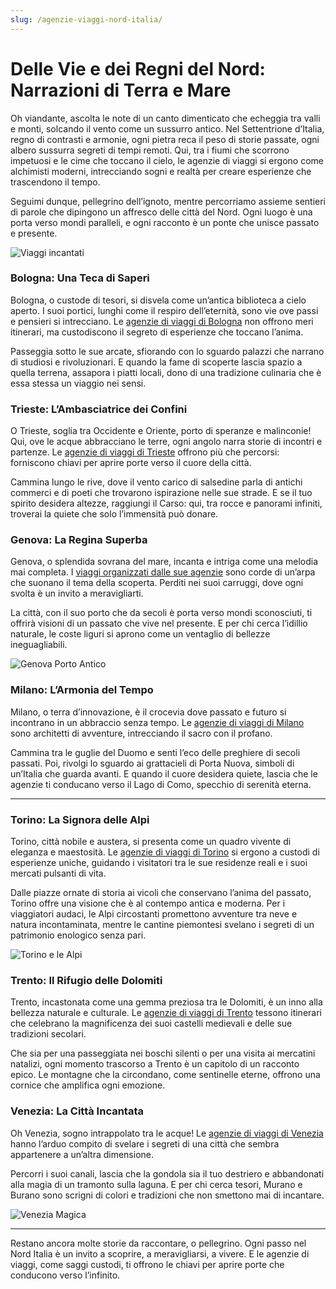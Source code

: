 ```yaml
---
slug: /agenzie-viaggi-nord-italia/
---
```


# Delle Vie e dei Regni del Nord: Narrazioni di Terra e Mare

Oh viandante, ascolta le note di un canto dimenticato che echeggia tra valli e monti, solcando il vento come un sussurro antico. Nel Settentrione d’Italia, regno di contrasti e armonie, ogni pietra reca il peso di storie passate, ogni albero sussurra segreti di tempi remoti. Qui, tra i fiumi che scorrono impetuosi e le cime che toccano il cielo, le agenzie di viaggi si ergono come alchimisti moderni, intrecciando sogni e realtà per creare esperienze che trascendono il tempo.

Seguimi dunque, pellegrino dell’ignoto, mentre percorriamo assieme sentieri di parole che dipingono un affresco delle città del Nord. Ogni luogo è una porta verso mondi paralleli, e ogni racconto è un ponte che unisce passato e presente.

![Viaggi incantati](/guide-img/output/4.jpg)

### Bologna: Una Teca di Saperi

Bologna, o custode di tesori, si disvela come un’antica biblioteca a cielo aperto. I suoi portici, lunghi come il respiro dell’eternità, sono vie ove passi e pensieri si intrecciano. Le [agenzie di viaggi di Bologna](https://www.impresaitalia.info/633/1/agenzie-viaggi/bologna.aspx) non offrono meri itinerari, ma custodiscono il segreto di esperienze che toccano l’anima.

Passeggia sotto le sue arcate, sfiorando con lo sguardo palazzi che narrano di studiosi e rivoluzionari. E quando la fame di scoperte lascia spazio a quella terrena, assapora i piatti locali, dono di una tradizione culinaria che è essa stessa un viaggio nei sensi.

### Trieste: L’Ambasciatrice dei Confini

O Trieste, soglia tra Occidente e Oriente, porto di speranze e malinconie! Qui, ove le acque abbracciano le terre, ogni angolo narra storie di incontri e partenze. Le [agenzie di viaggi di Trieste](https://www.impresaitalia.info/633/1/agenzie-viaggi/trieste.aspx) offrono più che percorsi: forniscono chiavi per aprire porte verso il cuore della città.

Cammina lungo le rive, dove il vento carico di salsedine parla di antichi commerci e di poeti che trovarono ispirazione nelle sue strade. E se il tuo spirito desidera altezze, raggiungi il Carso: qui, tra rocce e panorami infiniti, troverai la quiete che solo l’immensità può donare.

### Genova: La Regina Superba

Genova, o splendida sovrana del mare, incanta e intriga come una melodia mai completa. I [viaggi organizzati dalle sue agenzie](https://www.impresaitalia.info/633/1/agenzie-viaggi/genova.aspx) sono corde di un’arpa che suonano il tema della scoperta. Perditi nei suoi carruggi, dove ogni svolta è un invito a meravigliarti.

La città, con il suo porto che da secoli è porta verso mondi sconosciuti, ti offrirà visioni di un passato che vive nel presente. E per chi cerca l’idillio naturale, le coste liguri si aprono come un ventaglio di bellezze ineguagliabili.

![Genova Porto Antico](/guide-img/output/5.jpg)

### Milano: L’Armonia del Tempo

Milano, o terra d’innovazione, è il crocevia dove passato e futuro si incontrano in un abbraccio senza tempo. Le [agenzie di viaggi di Milano](https://www.impresaitalia.info/633/1/agenzie-viaggi/milano.aspx) sono architetti di avventure, intrecciando il sacro con il profano.

Cammina tra le guglie del Duomo e senti l’eco delle preghiere di secoli passati. Poi, rivolgi lo sguardo ai grattacieli di Porta Nuova, simboli di un’Italia che guarda avanti. E quando il cuore desidera quiete, lascia che le agenzie ti conducano verso il Lago di Como, specchio di serenità eterna.

---

### Torino: La Signora delle Alpi

Torino, città nobile e austera, si presenta come un quadro vivente di eleganza e maestosità. Le [agenzie di viaggi di Torino](https://www.impresaitalia.info/633/1/agenzie-viaggi/torino.aspx) si ergono a custodi di esperienze uniche, guidando i visitatori tra le sue residenze reali e i suoi mercati pulsanti di vita.

Dalle piazze ornate di storia ai vicoli che conservano l’anima del passato, Torino offre una visione che è al contempo antica e moderna. Per i viaggiatori audaci, le Alpi circostanti promettono avventure tra neve e natura incontaminata, mentre le cantine piemontesi svelano i segreti di un patrimonio enologico senza pari.

![Torino e le Alpi](/guide-img/output/6.jpg)

### Trento: Il Rifugio delle Dolomiti

Trento, incastonata come una gemma preziosa tra le Dolomiti, è un inno alla bellezza naturale e culturale. Le [agenzie di viaggi di Trento](https://www.impresaitalia.info/633/1/agenzie-viaggi/trento.aspx) tessono itinerari che celebrano la magnificenza dei suoi castelli medievali e delle sue tradizioni secolari.

Che sia per una passeggiata nei boschi silenti o per una visita ai mercatini natalizi, ogni momento trascorso a Trento è un capitolo di un racconto epico. Le montagne che la circondano, come sentinelle eterne, offrono una cornice che amplifica ogni emozione.

### Venezia: La Città Incantata

Oh Venezia, sogno intrappolato tra le acque! Le [agenzie di viaggi di Venezia](https://www.impresaitalia.info/633/1/agenzie-viaggi/venezia.aspx) hanno l’arduo compito di svelare i segreti di una città che sembra appartenere a un’altra dimensione.

Percorri i suoi canali, lascia che la gondola sia il tuo destriero e abbandonati alla magia di un tramonto sulla laguna. E per chi cerca tesori, Murano e Burano sono scrigni di colori e tradizioni che non smettono mai di incantare.

![Venezia Magica](/guide-img/output/7.jpg)

---

Restano ancora molte storie da raccontare, o pellegrino. Ogni passo nel Nord Italia è un invito a scoprire, a meravigliarsi, a vivere. E le agenzie di viaggi, come saggi custodi, ti offrono le chiavi per aprire porte che conducono verso l’infinito.